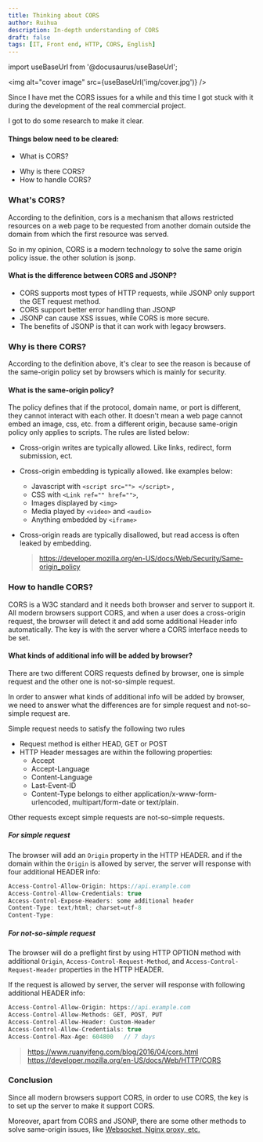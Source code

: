 ```yaml
---
title: Thinking about CORS
author: Ruihua
description: In-depth understanding of CORS
draft: false
tags: [IT, Front end, HTTP, CORS, English]
---
```


import useBaseUrl from '@docusaurus/useBaseUrl';

<img alt="cover image" src={useBaseUrl('img/cover.jpg')} />

<!-- ![Cover image](/img/cover.jpg) -->

Since I have met the CORS issues for a while and this time I got stuck with it during the development of the real commercial project.

I got to do some research to make it clear.

#### Things below need to be cleared:

- What is CORS?
<!-- truncate -->
- Why is there CORS?
- How to handle CORS?

### What's CORS?

According to the definition, cors is a mechanism that allows restricted resources on a web page to be requested from another domain outside the domain from which the first resource was served.

So in my opinion, CORS is a modern technology to solve the same origin policy issue. the other solution is jsonp.

#### What is the difference between CORS and JSONP?

- CORS supports most types of HTTP requests, while JSONP only support the GET request method.
- CORS support better error handling than JSONP
- JSONP can cause XSS issues, while CORS is more secure.
- The benefits of JSONP is that it can work with legacy browsers.

### Why is there CORS?

According to the definition above, it's clear to see the reason is because of the same-origin policy set by browsers which is mainly for security.

#### What is the same-origin policy?

The policy defines that if the protocol, domain name, or port is different, they cannot interact with each other. It doesn't mean a web page cannot embed an image, css, etc. from a different origin, because same-origin policy only applies to scripts. The rules are listed below:

- Cross-origin writes are typically allowed. Like links, redirect, form submission, ect.

* Cross-origin embedding is typically allowed. like examples below:

  - Javascript with `<script src=""> </script>` ,
  - CSS with `<Link ref="" href="">`,
  - Images displayed by `<img>`
  - Media played by `<video>` and `<audio>`
  - Anything embedded by `<iframe>`

* Cross-origin reads are typically disallowed, but read access is often leaked by embedding.
  > https://developer.mozilla.org/en-US/docs/Web/Security/Same-origin_policy

### How to handle CORS?

CORS is a W3C standard and it needs both browser and server to support it. All modern browsers support CORS, and when a user does a cross-origin request, the browser will detect it and add some additional Header info automatically. The key is with the server where a CORS interface needs to be set.

#### What kinds of additional info will be added by browser?

There are two different CORS requests defined by browser, one is simple request and the other one is not-so-simple request.

In order to answer what kinds of additional info will be added by browser, we need to answer what the differences are for simple request and not-so-simple request are.

Simple request needs to satisfy the following two rules

- Request method is either HEAD, GET or POST
- HTTP Header messages are within the following properties:
  - Accept
  - Accept-Language
  - Content-Language
  - Last-Event-ID
  - Content-Type belongs to either application/x-www-form-urlencoded, multipart/form-date or text/plain.

Other requests except simple requests are not-so-simple requests.

##### For simple request

The browser will add an `Origin` property in the HTTP HEADER. and if the domain within the `Origin` is allowed by server, the server will response with four additional HEADER info:

```js
Access-Control-Allow-Origin: https://api.example.com
Access-Control-Allow-Credentials: true
Access-Control-Expose-Headers: some additional header
Content-Type: text/html; charset=utf-8
Content-Type:
```

##### For not-so-simple request

The browser will do a preflight first by using HTTP OPTION method with additional `Origin`, `Access-Control-Request-Method`, and `Access-Control-Request-Header` properties in the HTTP HEADER.

If the request is allowed by server, the server will response with following additional HEADER info:

```js
Access-Control-Allow-Origin: https://api.example.com
Access-Control-Allow-Methods: GET, POST, PUT
Access-Control-Allow-Header: Custom-Header
Access-Control-Allow-Credentials: true
Access-Control-Max-Age: 604800   // 7 days
```

> https://www.ruanyifeng.com/blog/2016/04/cors.html  
> https://developer.mozilla.org/en-US/docs/Web/HTTP/CORS

### Conclusion

Since all modern browsers support CORS, in order to use CORS, the key is to set up the server to make it support CORS.

Moreover, apart from CORS and JSONP, there are some other methods to solve same-origin issues, like [Websocket, Nginx proxy, etc. ](https://juejin.im/post/5c23993de51d457b8c1f4ee1)
